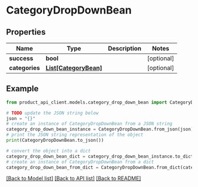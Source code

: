 # CategoryDropDownBean


## Properties

Name | Type | Description | Notes
------------ | ------------- | ------------- | -------------
**success** | **bool** |  | [optional] 
**categories** | [**List[CategoryBean]**](CategoryBean.md) |  | [optional] 

## Example

```python
from product_api_client.models.category_drop_down_bean import CategoryDropDownBean

# TODO update the JSON string below
json = "{}"
# create an instance of CategoryDropDownBean from a JSON string
category_drop_down_bean_instance = CategoryDropDownBean.from_json(json)
# print the JSON string representation of the object
print(CategoryDropDownBean.to_json())

# convert the object into a dict
category_drop_down_bean_dict = category_drop_down_bean_instance.to_dict()
# create an instance of CategoryDropDownBean from a dict
category_drop_down_bean_from_dict = CategoryDropDownBean.from_dict(category_drop_down_bean_dict)
```
[[Back to Model list]](../README.md#documentation-for-models) [[Back to API list]](../README.md#documentation-for-api-endpoints) [[Back to README]](../README.md)


